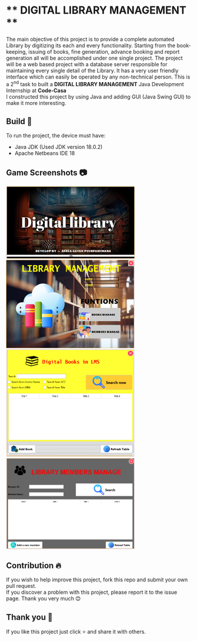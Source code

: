 # ** DIGITAL LIBRARY MANAGEMENT **

The main objective of this project is to provide a complete automated Library by digitizing its
each and every functionality. Starting from the book-keeping, issuing of books, fine
generation, advance booking and report generation all will be accomplished under one single
project. The project will be a web based project with a database server responsible for
maintaining every single detail of the Library. It has a very user friendly interface which can
easily be operated by any non-technical person.
This is a 2<sup>nd</sup> task to built a <b>DIGITAL LIBRARY MANAGEMENT</b> Java Development Internship at <b>Code-Casa
</b><br>
I constructed this project by using Java and adding GUI (Java Swing GUI) to make it more interesting.

## **Build** 📜
 To run the project, the device must have:
 - Java JDK (Used JDK version 18.0.2)
 - Apache Netbeans IDE 18

## **Game Screenshots** 📷
<p float="left">
	<img src = "Screenshot/Capture1.PNG" width="350">
	<img src = "Screenshot/Capture.PNG" width="350">
  <img src = "Screenshot/Capture3.PNG" width="350">
	<img src = "Screenshot/Capture6.PNG" width="350">
</p>

## **Contribution** 🔥
If you wish to help improve this project, fork this repo and submit your own pull request.<br> 
If you discover a problem with this project, please report it to the issue page. Thank you very much 😊

## **Thank you** 💖
If you like this project just click ⭐ and share it with others.

